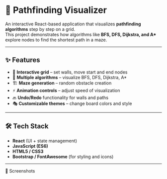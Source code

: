 # 🧭 Pathfinding Visualizer

An interactive React-based application that visualizes **pathfinding algorithms** step by step on a grid.  
This project demonstrates how algorithms like **BFS, DFS, Dijkstra, and A\*** explore nodes to find the shortest path in a maze.

---

## ✨ Features
- 🎨 **Interactive grid** – set walls, move start and end nodes  
- 🔄 **Multiple algorithms** – visualize BFS, DFS, Dijkstra, A\*  
- 🏗️ **Maze generation** – random obstacle creation  
- ⚡ **Animation controls** – adjust speed of visualization  
- 🔙 **Undo/Redo** functionality for walls and paths  
- 🎭 **Customizable themes** – change board colors and style  

---

## 🛠️ Tech Stack
- **React** (UI + state management)  
- **JavaScript (ES6)**  
- **HTML5 / CSS3**  
- **Bootstrap / FontAwesome** (for styling and icons)  

---

📸 Screenshots
